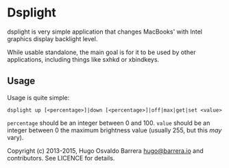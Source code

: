 Dsplight
========

dsplight is very simple application that changes MacBooks' with Intel graphics
display backlight level.

While usable standalone, the main goal is for it to be used by other
applications, including things like sxhkd or xbindkeys.

Usage
-----
Usage is quite simple:

    dsplight up [<percentage>]|down [<percentage>]|off|max|get|set <value>

`percentage` should be an integer between 0 and 100.
`value` should be an integer between 0 the maximum brightness value (usually
255, but this *may* vary).

Copyright (c) 2013-2015, Hugo Osvaldo Barrera <hugo@barrera.io> and
contributors. See LICENCE for details.
